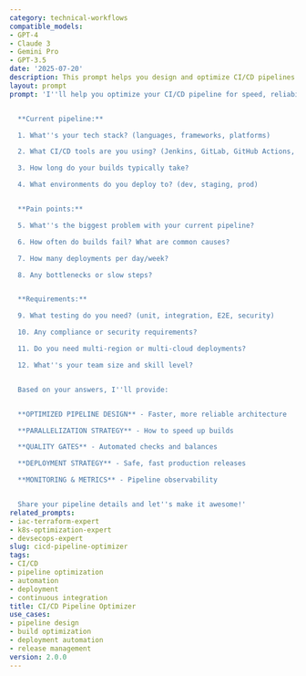 ```yaml
---
category: technical-workflows
compatible_models:
- GPT-4
- Claude 3
- Gemini Pro
- GPT-3.5
date: '2025-07-20'
description: This prompt helps you design and optimize CI/CD pipelines that are fast, reliable, and scalable while maintaining security and quality standards.
layout: prompt
prompt: 'I''ll help you optimize your CI/CD pipeline for speed, reliability, and developer experience. Let me understand your current setup:


  **Current pipeline:**

  1. What''s your tech stack? (languages, frameworks, platforms)

  2. What CI/CD tools are you using? (Jenkins, GitLab, GitHub Actions, etc.)

  3. How long do your builds typically take?

  4. What environments do you deploy to? (dev, staging, prod)


  **Pain points:**

  5. What''s the biggest problem with your current pipeline?

  6. How often do builds fail? What are common causes?

  7. How many deployments per day/week?

  8. Any bottlenecks or slow steps?


  **Requirements:**

  9. What testing do you need? (unit, integration, E2E, security)

  10. Any compliance or security requirements?

  11. Do you need multi-region or multi-cloud deployments?

  12. What''s your team size and skill level?


  Based on your answers, I''ll provide:


  **OPTIMIZED PIPELINE DESIGN** - Faster, more reliable architecture

  **PARALLELIZATION STRATEGY** - How to speed up builds

  **QUALITY GATES** - Automated checks and balances

  **DEPLOYMENT STRATEGY** - Safe, fast production releases

  **MONITORING & METRICS** - Pipeline observability


  Share your pipeline details and let''s make it awesome!'
related_prompts:
- iac-terraform-expert
- k8s-optimization-expert
- devsecops-expert
slug: cicd-pipeline-optimizer
tags:
- CI/CD
- pipeline optimization
- automation
- deployment
- continuous integration
title: CI/CD Pipeline Optimizer
use_cases:
- pipeline design
- build optimization
- deployment automation
- release management
version: 2.0.0
---
```

